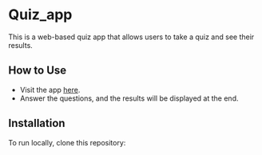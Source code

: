 # Quiz_app

This is a web-based quiz app that allows users to take a quiz and see their results.

## How to Use
- Visit the app [here](https://yourusername.github.io/quiz-app/).
- Answer the questions, and the results will be displayed at the end.

## Installation
To run locally, clone this repository:
